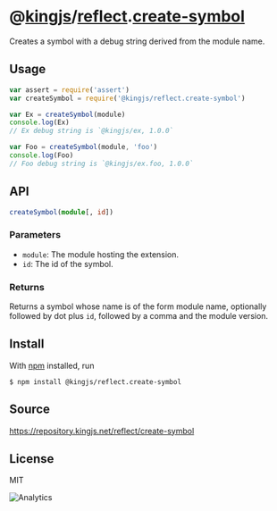 # @[kingjs][@kingjs]/[reflect][ns0].[create-symbol][ns1]
Creates a symbol with a debug string derived from the module name.
## Usage
```js
var assert = require('assert')
var createSymbol = require('@kingjs/reflect.create-symbol')

var Ex = createSymbol(module)
console.log(Ex)
// Ex debug string is `@kingjs/ex, 1.0.0`

var Foo = createSymbol(module, 'foo')
console.log(Foo)
// Foo debug string is `@kingjs/ex.foo, 1.0.0`
```

## API
```ts
createSymbol(module[, id])
```

### Parameters
- `module`: The module hosting the extension.
- `id`: The id of the symbol.
### Returns
Returns a symbol whose name is of the form module name,  optionally followed by dot plus `id`, followed by a comma and the module version.


## Install
With [npm](https://npmjs.org/) installed, run
```
$ npm install @kingjs/reflect.create-symbol
```

## Source
https://repository.kingjs.net/reflect/create-symbol
## License
MIT

![Analytics](https://analytics.kingjs.net/reflect/create-symbol)

[@kingjs]: https://www.npmjs.com/package/kingjs
[ns0]: https://www.npmjs.com/package/@kingjs/reflect
[ns1]: https://www.npmjs.com/package/@kingjs/reflect.create-symbol
